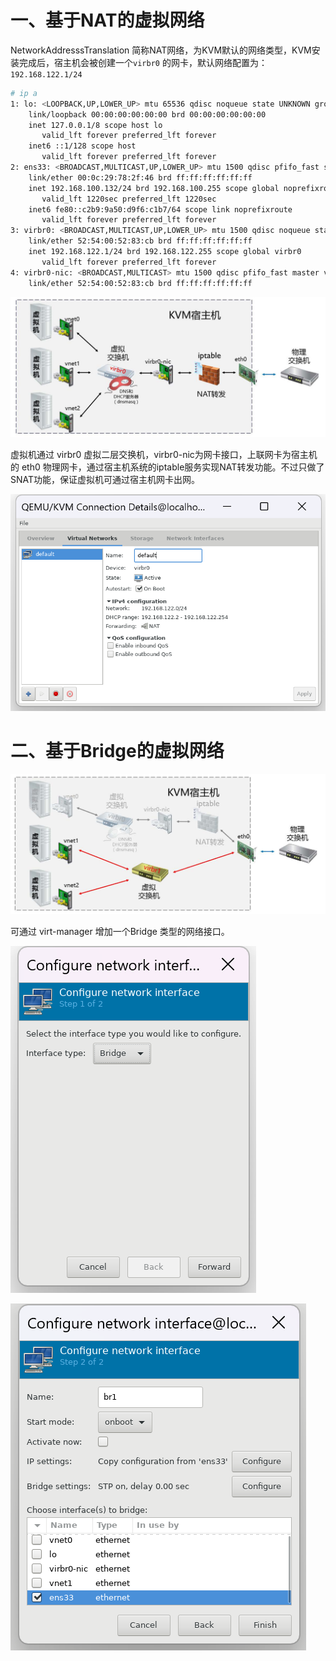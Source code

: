 # 一、基于NAT的虚拟网络

NetworkAddresssTranslation 简称NAT网络，为KVM默认的网络类型，KVM安装完成后，宿主机会被创建一个`virbr0` 的网卡，默认网络配置为：`192.168.122.1/24`

```bash
# ip a
1: lo: <LOOPBACK,UP,LOWER_UP> mtu 65536 qdisc noqueue state UNKNOWN group default qlen 1000
    link/loopback 00:00:00:00:00:00 brd 00:00:00:00:00:00
    inet 127.0.0.1/8 scope host lo
       valid_lft forever preferred_lft forever
    inet6 ::1/128 scope host 
       valid_lft forever preferred_lft forever
2: ens33: <BROADCAST,MULTICAST,UP,LOWER_UP> mtu 1500 qdisc pfifo_fast state UP group default qlen 1000
    link/ether 00:0c:29:78:2f:46 brd ff:ff:ff:ff:ff:ff
    inet 192.168.100.132/24 brd 192.168.100.255 scope global noprefixroute dynamic ens33
       valid_lft 1220sec preferred_lft 1220sec
    inet6 fe80::c2b9:9a50:d9f6:c1b7/64 scope link noprefixroute 
       valid_lft forever preferred_lft forever
3: virbr0: <BROADCAST,MULTICAST,UP,LOWER_UP> mtu 1500 qdisc noqueue state UP group default qlen 1000
    link/ether 52:54:00:52:83:cb brd ff:ff:ff:ff:ff:ff
    inet 192.168.122.1/24 brd 192.168.122.255 scope global virbr0
       valid_lft forever preferred_lft forever
4: virbr0-nic: <BROADCAST,MULTICAST> mtu 1500 qdisc pfifo_fast master virbr0 state DOWN group default qlen 1000
    link/ether 52:54:00:52:83:cb brd ff:ff:ff:ff:ff:ff
```

![image-20250213215946545](./06-%E7%AE%A1%E7%90%86%E8%99%9A%E6%8B%9F%E7%BD%91%E7%BB%9C/image-20250213215946545.png)

虚拟机通过 virbr0 虚拟二层交换机，virbr0-nic为网卡接口，上联网卡为宿主机的 eth0 物理网卡，通过宿主机系统的iptable服务实现NAT转发功能。不过只做了SNAT功能，保证虚拟机可通过宿主机网卡出网。

![image-20250213222449815](./06-%E7%AE%A1%E7%90%86%E8%99%9A%E6%8B%9F%E7%BD%91%E7%BB%9C/image-20250213222449815.png)

# 二、基于Bridge的虚拟网络

![image-20250213220020913](./06-%E7%AE%A1%E7%90%86%E8%99%9A%E6%8B%9F%E7%BD%91%E7%BB%9C/image-20250213220020913.png)

可通过 virt-manager 增加一个Bridge 类型的网络接口。

![image-20250213222547188](./06-%E7%AE%A1%E7%90%86%E8%99%9A%E6%8B%9F%E7%BD%91%E7%BB%9C/image-20250213222547188.png)

![image-20250213222649009](./06-%E7%AE%A1%E7%90%86%E8%99%9A%E6%8B%9F%E7%BD%91%E7%BB%9C/image-20250213222649009.png)

